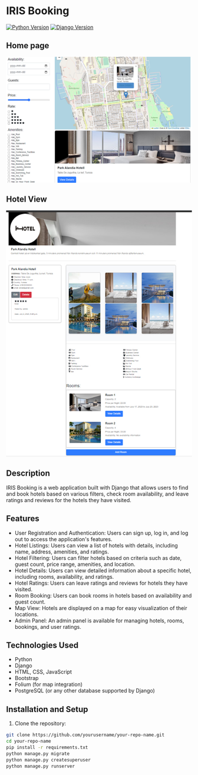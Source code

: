 # IRIS Booking

[![Python Version](https://img.shields.io/badge/python-3.8%2B-blue)](https://www.python.org/downloads/)
[![Django Version](https://img.shields.io/badge/django-3.2%2B-green)](https://www.djangoproject.com/download/)

## Home page
<p align="center"><img src="./readme_assets/home.jpg"></p>

## Hotel View
<p align="center"><img src="./readme_assets/hotel_view.jpg"></p>

## Description

IRIS Booking is a web application built with Django that allows users to find and book hotels based on various filters, check room availability, and leave ratings and reviews for the hotels they have visited.

## Features

- User Registration and Authentication: Users can sign up, log in, and log out to access the application's features.
- Hotel Listings: Users can view a list of hotels with details, including name, address, amenities, and ratings.
- Hotel Filtering: Users can filter hotels based on criteria such as date, guest count, price range, amenities, and location.
- Hotel Details: Users can view detailed information about a specific hotel, including rooms, availability, and ratings.
- Hotel Ratings: Users can leave ratings and reviews for hotels they have visited.
- Room Booking: Users can book rooms in hotels based on availability and guest count.
- Map View: Hotels are displayed on a map for easy visualization of their locations.
- Admin Panel: An admin panel is available for managing hotels, rooms, bookings, and user ratings.

## Technologies Used

- Python
- Django
- HTML, CSS, JavaScript
- Bootstrap
- Folium (for map integration)
- PostgreSQL (or any other database supported by Django)

## Installation and Setup

1. Clone the repository:

```bash
git clone https://github.com/yourusername/your-repo-name.git
cd your-repo-name
pip install -r requirements.txt
python manage.py migrate
python manage.py createsuperuser
python manage.py runserver
